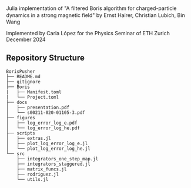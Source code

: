 Julia implementation of  "A ﬁltered Boris algorithm for charged-particle dynamics
in a strong magnetic ﬁeld" by Ernst Hairer, Christian Lubich, Bin Wang

Implemented by Carla López for the Physics Seminar of ETH Zurich
December 2024

## Repository Structure
```
BorisPusher
├── README.md
├── gitignore
├── Boris
|   ├── Manifest.toml
|   └── Project.toml
├── docs
│   ├── presentation.pdf
│   └── s00211-020-01105-3.pdf
├── figures
│   ├── log_error_log_e.pdf
│   └── log_error_log_he.pdf
├── scripts
│   ├── extras.jl
│   ├── plot_log_error_log_e.jl
│   └── plot_log_error_log_he.jl
└── src
    ├── integrators_one_step_map.jl
    ├── integrators_staggered.jl
    ├── matrix_funcs.jl
    ├── rodriguez.jl
    └── utils.jl
```
